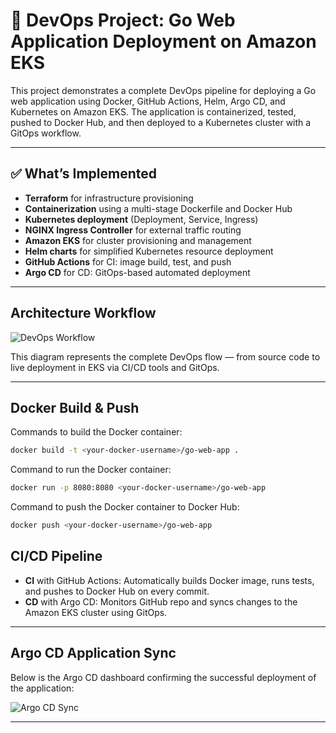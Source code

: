 
# 🚀 DevOps Project: Go Web Application Deployment on Amazon EKS

This project demonstrates a complete DevOps pipeline for deploying a Go web application using Docker, GitHub Actions, Helm, Argo CD, and Kubernetes on Amazon EKS. The application is containerized, tested, pushed to Docker Hub, and then deployed to a Kubernetes cluster with a GitOps workflow.

---

## ✅ What’s Implemented

- **Terraform** for infrastructure provisioning
- **Containerization** using a multi-stage Dockerfile and Docker Hub
- **Kubernetes deployment** (Deployment, Service, Ingress)
- **NGINX Ingress Controller** for external traffic routing
- **Amazon EKS** for cluster provisioning and management
- **Helm charts** for simplified Kubernetes resource deployment
- **GitHub Actions** for CI: image build, test, and push
- **Argo CD** for CD: GitOps-based automated deployment

---

## Architecture Workflow

![DevOps Workflow]()

This diagram represents the complete DevOps flow — from source code to live deployment in EKS via CI/CD tools and GitOps.

---

## Docker Build & Push

Commands to build the Docker container:

```bash
docker build -t <your-docker-username>/go-web-app .
```

Command to run the Docker container:

```bash
docker run -p 8080:8080 <your-docker-username>/go-web-app
```

Command to push the Docker container to Docker Hub:

```bash
docker push <your-docker-username>/go-web-app
```

## CI/CD Pipeline

- **CI** with GitHub Actions: Automatically builds Docker image, runs tests, and pushes to Docker Hub on every commit.
- **CD** with Argo CD: Monitors GitHub repo and syncs changes to the Amazon EKS cluster using GitOps.

---

## Argo CD Application Sync

Below is the Argo CD dashboard confirming the successful deployment of the application:

![Argo CD Sync]()

---

